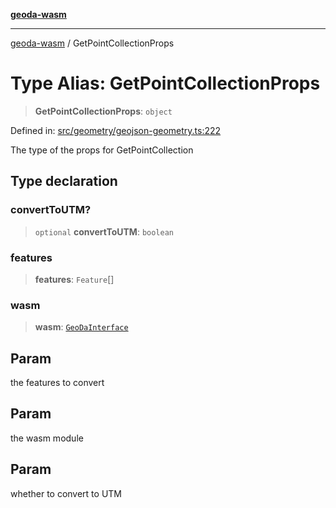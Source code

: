 [**geoda-wasm**](../README.md)

***

[geoda-wasm](../globals.md) / GetPointCollectionProps

# Type Alias: GetPointCollectionProps

> **GetPointCollectionProps**: `object`

Defined in: [src/geometry/geojson-geometry.ts:222](https://github.com/GeoDaCenter/geoda-lib/blob/0ad3977fd23db605b1dc766f99d329a28ef59f68/src/js/src/geometry/geojson-geometry.ts#L222)

The type of the props for GetPointCollection

## Type declaration

### convertToUTM?

> `optional` **convertToUTM**: `boolean`

### features

> **features**: `Feature`[]

### wasm

> **wasm**: [`GeoDaInterface`](../interfaces/GeoDaInterface.md)

## Param

the features to convert

## Param

the wasm module

## Param

whether to convert to UTM

